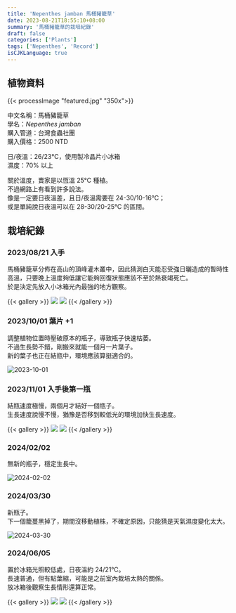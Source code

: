 ```yaml
---
title: 'Nepenthes jamban 馬桶豬籠草'
date: 2023-08-21T18:55:10+08:00
summary: '馬桶豬籠草的栽培紀錄'
draft: false
categories: ['Plants']
tags: ['Nepenthes', 'Record']
isCJKLanguage: true
---
```


## 植物資料

{{< processImage "featured.jpg" "350x">}}

中文名稱：馬桶豬籠草  
學名：*Nepenthes jamban*  
購入管道：台灣食蟲社團  
購入價格：2500 NTD

日/夜溫：26/23℃，使用製冷晶片小冰箱  
濕度：70% 以上

關於溫度，賣家是以恆溫 25℃ 種植。  
不過網路上有看到許多說法。  
像是一定要日夜溫差，且日/夜溫需要在 24-30/10-16℃；  
或是單純說日夜溫可以在 28-30/20-25℃ 的區間。

## 栽培紀錄

### 2023/08/21 入手

馬桶豬籠草分佈在高山的頂峰灌木叢中，因此猜測白天能忍受強日曬造成的暫時性高溫，只要晚上溫度夠低讓它能夠回復狀態應該不至於熱衰竭死亡。  
於是決定先放入小冰箱光內最強的地方觀察。

{{< gallery >}}
  <img src="./images/2023-08-21(1).jpg" class="grid-w50">
  <img src="./images/2023-08-21(2).jpg" class="grid-w50">
{{< /gallery >}}

### 2023/10/01 葉片 +1

調整植物位置時壓破原本的瓶子，導致瓶子快速枯萎。  
不過生長勢不錯，剛搬來就能一個月一片葉子。  
新的葉子也正在結瓶中，環境應該算挺適合的。  

![2023-10-01](./images/2023-10-01.jpg)

### 2023/11/01 入手後第一瓶

結瓶速度極慢，兩個月才結好一個瓶子。  
生長速度說慢不慢，猶豫是否移到較低光的環境加快生長速度。  

{{< gallery >}}
  <img src="./images/2023-11-01(1).jpg" class="grid-w50">
  <img src="./images/2023-11-01(2).jpg" class="grid-w50">
{{< /gallery >}}

### 2024/02/02

無新的瓶子，穩定生長中。  

![2024-02-02](./images/2024-02-02.jpg)

### 2024/03/30

新瓶子。  
下一個籠蔓黑掉了，期間沒移動植株，不確定原因，只能猜是天氣濕度變化太大。  

![2024-03-30](./images/2024-03-30.jpg)

### 2024/06/05

置於冰箱光照較低處，日夜溫約 24/21℃。  
長速普通，但有點葉縮，可能是之前室內栽培太熱的關係。  
放冰箱後觀察生長情形還算正常。  

{{< gallery >}}
  <img src="./images/2024-06-05(1).jpg" class="grid-w65">
  <img src="./images/2024-06-05(2).jpg" class="grid-w35">
{{< /gallery >}}

